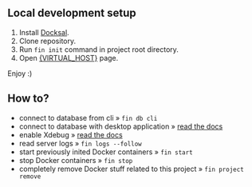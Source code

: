 ## Local development setup

1. Install [Docksal](https://docksal.io).
2. Clone repository.
3. Run `fin init` command in project root directory.
4. Open [{VIRTUAL_HOST}](https://{VIRTUAL_HOST}) page.

Enjoy :)

## How to?

* connect to database from cli » `fin db cli`
* connect to database with desktop application » [read the docs](https://docs.docksal.io/service/db/access/) 
* enable Xdebug » [read the docs](https://docs.docksal.io/tools/xdebug/) 
* read server logs » `fin logs --follow`
* start previously inited Docker containers » `fin start`
* stop Docker containers » `fin stop`
* completely remove Docker stuff related to this project » `fin project remove`

